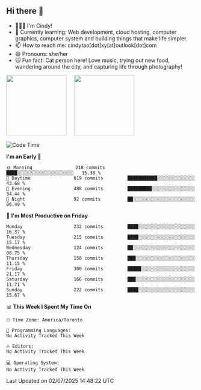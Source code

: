 ## Hi there 👋

<!--
**xinyue296/xinyue296** is a ✨ _special_ ✨ repository because its `README.md` (this file) appears on your GitHub profile.

Here are some ideas to get you started:

- 🔭 I’m currently working on ...
- 🌱 I’m currently learning ...
- 👯 I’m looking to collaborate on ...
- 🤔 I’m looking for help with ...
- 💬 Ask me about ...
- 📫 How to reach me: ...
- 😄 Pronouns: ...
- ⚡ Fun fact: ...
-->
- 👩🏻‍💻 I'm Cindy!
- 🌱 Currently learning: Web development, cloud hosting, computer graphics, computer system and building things that make life simpler.
- 📫 How to reach me: cindytao[dot]xy[at]outlook[dot]com
- 😄 Pronouns: she/her
- 🐱 Fun fact: Cat person here! Love music, trying out new food, wandering around the city, and capturing life through photography!

<!--Github Status: start-->
<div align="left">
  <img height="160em" src="https://github-readme-stats-topaz-two-25.vercel.app/api?username=xinyue296&theme=react&show_icons=true&count_private=true&include_orgs=true&hide=contribs,issues" />
    &nbsp;&nbsp;&nbsp;
  <img height="160em" src="https://github-readme-stats-cindy-taos-projects.vercel.app/api/top-langs/?username=xinyue296&theme=react&count_private=true&include_orgs=true&layout=compact" />
</div>
<!-- Github Status: end-->

<!--START_SECTION:waka-->
![Code Time](http://img.shields.io/badge/Code%20Time-294%20hrs%2036%20mins-blue)

**I'm an Early 🐤** 

```text
🌞 Morning                218 commits         ████░░░░░░░░░░░░░░░░░░░░░   15.38 % 
🌆 Daytime                619 commits         ███████████░░░░░░░░░░░░░░   43.68 % 
🌃 Evening                488 commits         █████████░░░░░░░░░░░░░░░░   34.44 % 
🌙 Night                  92 commits          ██░░░░░░░░░░░░░░░░░░░░░░░   06.49 % 
```
📅 **I'm Most Productive on Friday** 

```text
Monday                   232 commits         ████░░░░░░░░░░░░░░░░░░░░░   16.37 % 
Tuesday                  215 commits         ████░░░░░░░░░░░░░░░░░░░░░   15.17 % 
Wednesday                124 commits         ██░░░░░░░░░░░░░░░░░░░░░░░   08.75 % 
Thursday                 158 commits         ███░░░░░░░░░░░░░░░░░░░░░░   11.15 % 
Friday                   300 commits         █████░░░░░░░░░░░░░░░░░░░░   21.17 % 
Saturday                 166 commits         ███░░░░░░░░░░░░░░░░░░░░░░   11.71 % 
Sunday                   222 commits         ████░░░░░░░░░░░░░░░░░░░░░   15.67 % 
```


📊 **This Week I Spent My Time On** 

```text
🕑︎ Time Zone: America/Toronto

💬 Programming Languages: 
No Activity Tracked This Week

🔥 Editors: 
No Activity Tracked This Week

💻 Operating System: 
No Activity Tracked This Week
```


 Last Updated on 02/07/2025 14:48:22 UTC
<!--END_SECTION:waka-->
